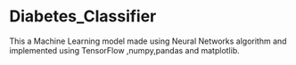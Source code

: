 # Diabetes_Classifier
This a Machine Learning model made using Neural Networks algorithm and implemented using TensorFlow ,numpy,pandas and matplotlib.
